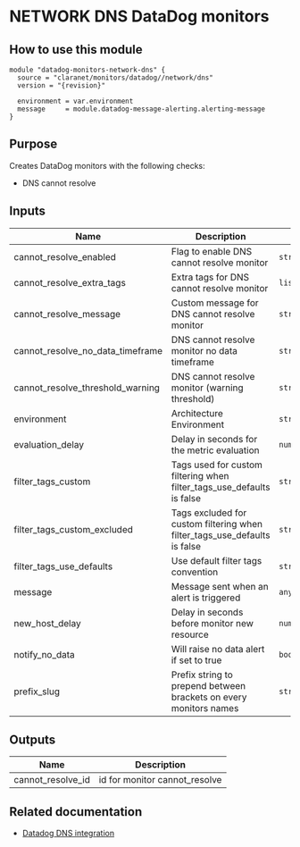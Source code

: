 # NETWORK DNS DataDog monitors

## How to use this module

```
module "datadog-monitors-network-dns" {
  source = "claranet/monitors/datadog//network/dns"
  version = "{revision}"

  environment = var.environment
  message     = module.datadog-message-alerting.alerting-message
}

```

## Purpose

Creates DataDog monitors with the following checks:

- DNS cannot resolve

## Inputs

| Name | Description | Type | Default | Required |
|------|-------------|------|---------|:-----:|
| cannot\_resolve\_enabled | Flag to enable DNS cannot resolve monitor | `string` | `"true"` | no |
| cannot\_resolve\_extra\_tags | Extra tags for DNS cannot resolve monitor | `list(string)` | `[]` | no |
| cannot\_resolve\_message | Custom message for DNS cannot resolve monitor | `string` | `""` | no |
| cannot\_resolve\_no\_data\_timeframe | DNS cannot resolve monitor no data timeframe | `string` | `10` | no |
| cannot\_resolve\_threshold\_warning | DNS cannot resolve monitor (warning threshold) | `string` | `3` | no |
| environment | Architecture Environment | `string` | n/a | yes |
| evaluation\_delay | Delay in seconds for the metric evaluation | `number` | `15` | no |
| filter\_tags\_custom | Tags used for custom filtering when filter\_tags\_use\_defaults is false | `string` | `"*"` | no |
| filter\_tags\_custom\_excluded | Tags excluded for custom filtering when filter\_tags\_use\_defaults is false | `string` | `""` | no |
| filter\_tags\_use\_defaults | Use default filter tags convention | `string` | `"true"` | no |
| message | Message sent when an alert is triggered | `any` | n/a | yes |
| new\_host\_delay | Delay in seconds before monitor new resource | `number` | `300` | no |
| notify\_no\_data | Will raise no data alert if set to true | `bool` | `true` | no |
| prefix\_slug | Prefix string to prepend between brackets on every monitors names | `string` | `""` | no |

## Outputs

| Name | Description |
|------|-------------|
| cannot\_resolve\_id | id for monitor cannot\_resolve |

## Related documentation

- [Datadog DNS integration](https://docs.datadoghq.com/integrations/dns_check/)
